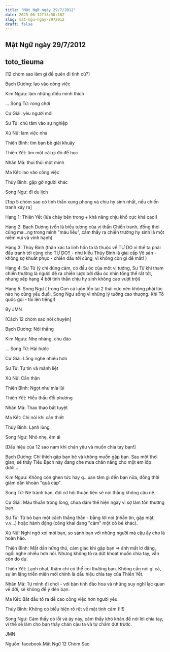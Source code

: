 ```yaml
---
title: "Mật Ngữ ngày 29/7/2012"
date: 2025-06-12T13:50:16Z
slug: mat-ngu-ngay-2972012
draft: false
---
```


## Mật Ngữ ngày 29/7/2012

## toto_tieuma

[12 chòm sao làm gì để quên đi tình cũ?]

Bạch Dương: lao vào công việc

Kim Ngưu: làm những điều mình thích

... Song Tử: rong chơi

Cự Giải: yêu người mới

Sư Tử: chú tâm vào sự nghiệp

Xử Nữ: làm việc nhà

Thiên Bình: tìm bạn bè giải khuây

Thiên Yết: tìm một cái gì đó để học

Nhân Mã: thui thủi một mình

Ma Kết: lao vào công việc

Thủy Bình: gặp gỡ người khác

Song Ngư: đi du lịch
 
 
[Top 5 chòm sao có tinh thần xung phong và chịu hy sinh nhất, nếu chiến tranh xảy ra]

Hạng 1: Thiên Yết (lửa cháy bên trong + khả năng chịu khổ cực khá cao!)

Hạng 2: Bạch Dương (vốn là biểu tượng của vị thần Chiến tranh, đồng thời cũng ma...ng trong mình "máu liều", cảm thấy ra chiến trường hy sinh là một niềm vui và vinh hạnh)

Hạng 3: Thủy Bình (thân xác ta linh hồn ta là thuộc về TỰ DO vì thế ta phải đấu tranh tới cùng cho TỰ DO!! - như kiểu Thủy Bình là giai cấp Vô sản - không sợ khuất phục - chiến đấu tới cùng, vì không còn gì để mất! )

Hạng 4: Sư Tử (ý chí dũng cảm, có đầu óc của một vị tướng, Sư Tử khi tham chiến thường là người đề ra chiến lược bởi đầu óc nhìn tổng thể rất tốt, nhưng xếp hạng 4 bởi tinh thần chịu hy sinh không cao vượt trội)

Hạng 5: Song Ngư ( trong Con cá luôn tồn tại 2 thái cực nên không phải lúc nào họ cũng yếu đuối, Song Ngư sống vì những lý tưởng cao thượng. Khi Tổ quốc gọi - tôi lên tiếng!)

By JMN
 
 
[Cách 12 chòm sao nói chuyện]

Bạch Dương: Nói thẳng

Kim Ngưu: Nhẹ nhàng, chu đáo

... Song Tử: Hài hước

Cự Giải: Lắng nghe nhiều hơn

Sư Tử: Tự tin và mãnh liệt

Xử Nữ: Cẩn thận

Thiên Bình: Ngọt như mía lùi

Thiên Yết: Hiểu thấu đối phương

Nhân Mã: Thao thao bất tuyệt

Ma Kết: Chỉ nói khi cần thiết

Thủy Bình: Lạnh lùng

Song Ngư: Nhỏ nhẹ, êm ái
 
 
[Dấu hiệu của 12 sao nam khi chán yêu và muốn chia tay bạn!]

Bạch Dương: Chỉ thích gặp bạn bè và không muốn gặp bạn. Sau một thời gian, sẽ thấy Tiểu Bạch này đang che mưa chắn nắng cho một em lớp dưới...

Kim Ngưu: Không còn ghen tức hay q...uan tâm gì đến bạn nữa, đồng thời giảm dần khoản "quà cáp".

Song Tử: Né tránh bạn, đợi cơ hội thuận tiện sẽ nói thẳng không câu nệ.

Cự Giải: Mâu thuẫn trong lòng, chưa dám thể hiện ngay vì sợ làm tổn thương bạn.

Sư Tử: Từ bỏ bạn một cách thẳng thắn - bằng lời nói (nhắn tin, gặp mặt, v.v...) hoặc hành động (công khai đang "cảm" một cô bé khác).

Xử Nữ: Nghi ngờ xoi mói bạn, so sánh bạn với những người mà cậu ấy cho là hoàn hảo.

Thiên Bình: Mất dần hứng thú, cảm giác khi gặp bạn => ánh mắt lơ đãng, ngồi nghe nhiều hơn nói. Nhưng không tỏ ra dứt khoát muốn chia tay, vẫn còn do dự.

Thiên Yết: Lạnh nhạt, thậm chí có thể coi thường bạn. Không cần nói gì cả, sự im lặng triền miên mới chính là dấu hiệu chia tay của Thiên Yết.

Nhân Mã: Tự mình đi chơi - với bản tính đào hoa và những suy nghĩ lạc quan về đời, sẽ không để ý đến bạn.

Ma Kết: Bắt đầu tỏ ra đề cao công việc hơn người yêu.

Thủy Bình: Không có biểu hiện rõ rệt về mặt tình cảm (!!!)

Song Ngư: Cảm thấy có lỗi và áy náy, cảm thấy khó khăn để nói lời chia tay, vì thế sẽ làm cho bạn thấy chán cậu ta và tự chấm dứt trước.

JMN
 
 
Nguồn: facebook.Mật Ngữ 12 Chòm Sao